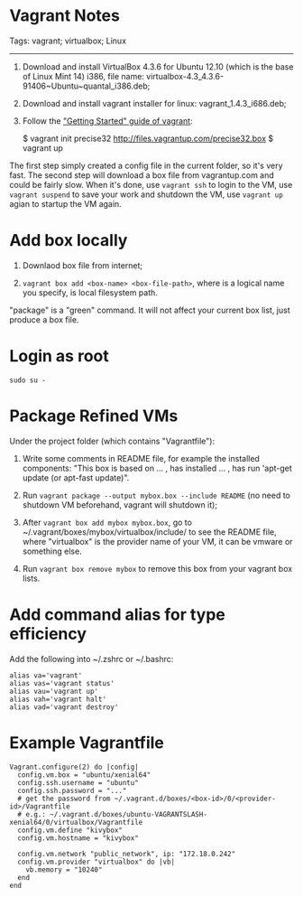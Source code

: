 # Vagrant Notes
Tags: vagrant; virtualbox; Linux

------

1. Download and install VirtualBox 4.3.6 for Ubuntu 12.10
   (which is the base of Linux Mint 14) i386, file name:  virtualbox-4.3_4.3.6-91406~Ubuntu~quantal_i386.deb;

1. Download and install vagrant installer for linux: vagrant_1.4.3_i686.deb;

1. Follow the ["Getting Started" guide of vagrant](http://docs.vagrantup.com/v2/getting-started/index.html):

    $ vagrant init precise32 http://files.vagrantup.com/precise32.box
    $ vagrant up

The first step simply created a config file in the current folder,
so it's very fast. The second step will download a box file from vagrantup.com
and could be fairly slow. When it's done, use `vagrant ssh` to login to the VM,
use `vagrant suspend` to save your work and shutdown the VM,
use `vagrant up` agian to startup the VM again.

# Add box locally

1. Downlaod box file from internet;

1. `vagrant box add <box-name> <box-file-path>`, where <box-name> is a logical
   name you specify, <box-file-path> is local filesystem path.

"package" is a "green" command. It will not affect your current box list,
just produce a box file.

# Login as root

`sudo su -`

# Package Refined VMs

Under the project folder (which contains "Vagrantfile"):

1. Write some comments in README file, for example the installed components: "This box is based on ... , has installed ... , has run 'apt-get update (or apt-fast update)".

1. Run `vagrant package --output mybox.box --include README` (no need to shutdown VM beforehand, vagrant will shutdown it);

1. After `vagrant box add mybox mybox.box`, go to ~/.vagrant/boxes/mybox/virtualbox/include/ to see the README file, where "virtualbox" is the provider name of your VM, it can be vmware or something else.

1. Run `vagrant box remove mybox` to remove this box from your vagrant box lists.

# Add command alias for type efficiency

Add the following into ~/.zshrc or ~/.bashrc:

    alias va='vagrant'
    alias vas='vagrant status'
    alias vau='vagrant up'
    alias vah='vagrant halt'
    alias vad='vagrant destroy'

# Example Vagrantfile

```
Vagrant.configure(2) do |config|
  config.vm.box = "ubuntu/xenial64"
  config.ssh.username = "ubuntu"
  config.ssh.password = "..."
  # get the password from ~/.vagrant.d/boxes/<box-id>/0/<provider-id>/Vagrantfile
  # e.g.: ~/.vagrant.d/boxes/ubuntu-VAGRANTSLASH-xenial64/0/virtualbox/Vagrantfile
  config.vm.define "kivybox"
  config.vm.hostname = "kivybox"

  config.vm.network "public_network", ip: "172.18.0.242"
  config.vm.provider "virtualbox" do |vb|
    vb.memory = "10240"
  end
end
```
